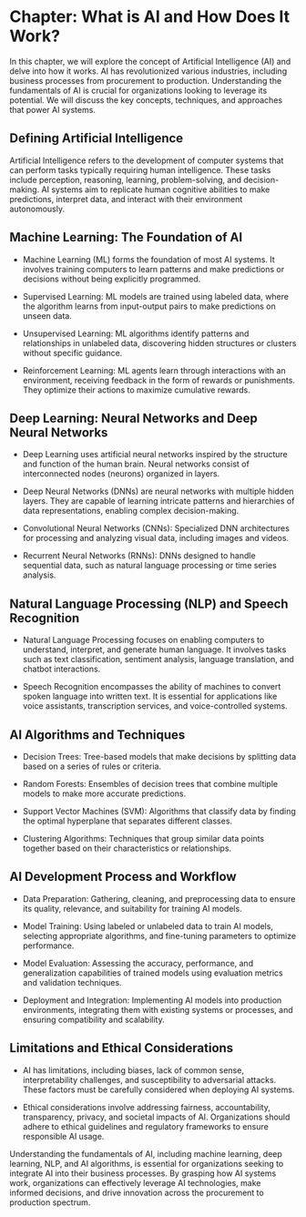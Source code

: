 Chapter: What is AI and How Does It Work?
=========================================

In this chapter, we will explore the concept of Artificial Intelligence (AI) and delve into how it works. AI has revolutionized various industries, including business processes from procurement to production. Understanding the fundamentals of AI is crucial for organizations looking to leverage its potential. We will discuss the key concepts, techniques, and approaches that power AI systems.

Defining Artificial Intelligence
--------------------------------

Artificial Intelligence refers to the development of computer systems that can perform tasks typically requiring human intelligence. These tasks include perception, reasoning, learning, problem-solving, and decision-making. AI systems aim to replicate human cognitive abilities to make predictions, interpret data, and interact with their environment autonomously.

Machine Learning: The Foundation of AI
--------------------------------------

* Machine Learning (ML) forms the foundation of most AI systems. It involves training computers to learn patterns and make predictions or decisions without being explicitly programmed.

* Supervised Learning: ML models are trained using labeled data, where the algorithm learns from input-output pairs to make predictions on unseen data.

* Unsupervised Learning: ML algorithms identify patterns and relationships in unlabeled data, discovering hidden structures or clusters without specific guidance.

* Reinforcement Learning: ML agents learn through interactions with an environment, receiving feedback in the form of rewards or punishments. They optimize their actions to maximize cumulative rewards.

Deep Learning: Neural Networks and Deep Neural Networks
-------------------------------------------------------

* Deep Learning uses artificial neural networks inspired by the structure and function of the human brain. Neural networks consist of interconnected nodes (neurons) organized in layers.

* Deep Neural Networks (DNNs) are neural networks with multiple hidden layers. They are capable of learning intricate patterns and hierarchies of data representations, enabling complex decision-making.

* Convolutional Neural Networks (CNNs): Specialized DNN architectures for processing and analyzing visual data, including images and videos.

* Recurrent Neural Networks (RNNs): DNNs designed to handle sequential data, such as natural language processing or time series analysis.

Natural Language Processing (NLP) and Speech Recognition
--------------------------------------------------------

* Natural Language Processing focuses on enabling computers to understand, interpret, and generate human language. It involves tasks such as text classification, sentiment analysis, language translation, and chatbot interactions.

* Speech Recognition encompasses the ability of machines to convert spoken language into written text. It is essential for applications like voice assistants, transcription services, and voice-controlled systems.

AI Algorithms and Techniques
----------------------------

* Decision Trees: Tree-based models that make decisions by splitting data based on a series of rules or criteria.

* Random Forests: Ensembles of decision trees that combine multiple models to make more accurate predictions.

* Support Vector Machines (SVM): Algorithms that classify data by finding the optimal hyperplane that separates different classes.

* Clustering Algorithms: Techniques that group similar data points together based on their characteristics or relationships.

AI Development Process and Workflow
-----------------------------------

* Data Preparation: Gathering, cleaning, and preprocessing data to ensure its quality, relevance, and suitability for training AI models.

* Model Training: Using labeled or unlabeled data to train AI models, selecting appropriate algorithms, and fine-tuning parameters to optimize performance.

* Model Evaluation: Assessing the accuracy, performance, and generalization capabilities of trained models using evaluation metrics and validation techniques.

* Deployment and Integration: Implementing AI models into production environments, integrating them with existing systems or processes, and ensuring compatibility and scalability.

Limitations and Ethical Considerations
--------------------------------------

* AI has limitations, including biases, lack of common sense, interpretability challenges, and susceptibility to adversarial attacks. These factors must be carefully considered when deploying AI systems.

* Ethical considerations involve addressing fairness, accountability, transparency, privacy, and societal impacts of AI. Organizations should adhere to ethical guidelines and regulatory frameworks to ensure responsible AI usage.

Understanding the fundamentals of AI, including machine learning, deep learning, NLP, and AI algorithms, is essential for organizations seeking to integrate AI into their business processes. By grasping how AI systems work, organizations can effectively leverage AI technologies, make informed decisions, and drive innovation across the procurement to production spectrum.
